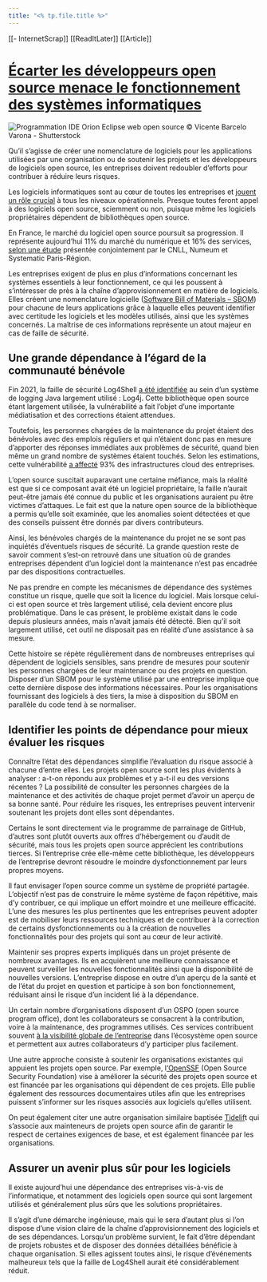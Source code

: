 ```yaml
---
title: "<% tp.file.title %>"
---
```


[[- InternetScrap]]
[[ReadItLater]] [[Article]]

# [Écarter les développeurs open source menace le fonctionnement des systèmes informatiques](https://www.silicon.fr/avis-expert/ecarter-les-developpeurs-open-source-menace-le-fonctionnement-des-systemes-informatiques)

  ![Programmation IDE Orion Eclipse web open source © Vicente Barcelo Varona - Shutterstock](private/ReadItLater%20Inbox/assets/Programmation%20IDE%20Orion%20Eclipse%20web%20open%20source%20©%20Vicente%20Barcelo%20Varona%20-%20Shutterstock.jpg)

Qu’il s’agisse de créer une nomenclature de logiciels pour les applications utilisées par une organisation ou de soutenir les projets et les développeurs de logiciels open source, les entreprises doivent redoubler d’efforts pour contribuer à réduire leurs risques.

Les logiciels informatiques sont au cœur de toutes les entreprises et [jouent un rôle crucial](https://www.silicon.fr/open-source-moteur-economie-europeenne-415795.html) à tous les niveaux opérationnels. Presque toutes feront appel à des logiciels open source, sciemment ou non, puisque même les logiciels propriétaires dépendent de bibliothèques open source.

En France, le marché du logiciel open source poursuit sa progression. Il représente aujourd’hui 11% du marché du numérique et 16% des services, [selon une étude](https://cnll.fr/news/etude-2022-le-march%C3%A9-de-lopen-source-en-france-et-europe/) présentée conjointement par le CNLL, Numeum et Systematic Paris-Région.

Les entreprises exigent de plus en plus d’informations concernant les systèmes essentiels à leur fonctionnement, ce qui les poussent à s’intéresser de près à la chaîne d’approvisionnement en matière de logiciels. Elles créent une nomenclature logicielle ([Software Bill of Materials – SBOM](https://www.cisa.gov/sbom)) pour chacune de leurs applications grâce à laquelle elles peuvent identifier avec certitude les logiciels et les modèles utilisés, ainsi que les systèmes concernés. La maîtrise de ces informations représente un atout majeur en cas de faille de sécurité.

## Une grande dépendance à l’égard de la communauté bénévole

Fin 2021, la faille de sécurité Log4Shell [a été identifiée](https://www.silicon.fr/log4shell-ecosysteme-cyber-reponse-422310.html) au sein d’un système de logging Java largement utilisé : Log4j. Cette bibliothèque open source étant largement utilisée, la vulnérabilité a fait l’objet d’une importante médiatisation et des corrections étaient attendues.

Toutefois, les personnes chargées de la maintenance du projet étaient des bénévoles avec des emplois réguliers et qui n’étaient donc pas en mesure d’apporter des réponses immédiates aux problèmes de sécurité, quand bien même un grand nombre de systèmes étaient touchés. Selon les estimations, cette vulnérabilité [a affecté](https://www.itespresso.fr/log4shell-ce-quil-faut-savoir-sur-la-faille-java-qui-seme-la-panique-261204.html) 93% des infrastructures cloud des entreprises.

L’open source suscitait auparavant une certaine méfiance, mais la réalité est que si ce composant avait été un logiciel propriétaire, la faille n’aurait peut-être jamais été connue du public et les organisations auraient pu être victimes d’attaques. Le fait est que la nature open source de la bibliothèque a permis qu’elle soit examinée, que les anomalies soient détectées et que des conseils puissent être donnés par divers contributeurs.

Ainsi, les bénévoles chargés de la maintenance du projet ne se sont pas inquiétés d’éventuels risques de sécurité. La grande question reste de savoir comment s’est-on retrouvé dans une situation où de grandes entreprises dépendent d’un logiciel dont la maintenance n’est pas encadrée par des dispositions contractuelles.

Ne pas prendre en compte les mécanismes de dépendance des systèmes constitue un risque, quelle que soit la licence du logiciel. Mais lorsque celui-ci est open source et très largement utilisé, cela devient encore plus problématique. Dans le cas présent, le problème existait dans le code depuis plusieurs années, mais n’avait jamais été détecté. Bien qu’il soit largement utilisé, cet outil ne disposait pas en réalité d’une assistance à sa mesure.

Cette histoire se répète régulièrement dans de nombreuses entreprises qui dépendent de logiciels sensibles, sans prendre de mesures pour soutenir les personnes chargées de leur maintenance ou des projets en question. Disposer d’un SBOM pour le système utilisé par une entreprise implique que cette dernière dispose des informations nécessaires. Pour les organisations fournissant des logiciels à des tiers, la mise à disposition du SBOM en parallèle du code tend à se normaliser.

## Identifier les points de dépendance pour mieux évaluer les risques

Connaître l’état des dépendances simplifie l’évaluation du risque associé à chacune d’entre elles. Les projets open source sont les plus évidents à analyser : a-t-on répondu aux problèmes et y a-t-il eu des versions récentes ? La possibilité de consulter les personnes chargées de la maintenance et des activités de chaque projet permet d’avoir un aperçu de sa bonne santé. Pour réduire les risques, les entreprises peuvent intervenir soutenant les projets dont elles sont dépendantes.

Certains le sont directement via le programme de parrainage de GitHub, d’autres sont plutôt ouverts aux offres d’hébergement ou d’audit de sécurité, mais tous les projets open source apprécient les contributions tierces. Si l’entreprise crée elle-même cette bibliothèque, les développeurs de l’entreprise devront résoudre le moindre dysfonctionnement par leurs propres moyens.

Il faut envisager l’open source comme un système de propriété partagée. L’objectif n’est pas de construire le même système de façon répétitive, mais d’y contribuer, ce qui implique un effort moindre et une meilleure efficacité. L’une des mesures les plus pertinentes que les entreprises peuvent adopter est de mobiliser leurs ressources techniques et de contribuer à la correction de certains dysfonctionnements ou à la création de nouvelles fonctionnalités pour des projets qui sont au cœur de leur activité.

Maintenir ses propres experts impliqués dans un projet présente de nombreux avantages. Ils en acquièrent une meilleure connaissance et peuvent surveiller les nouvelles fonctionnalités ainsi que la disponibilité de nouvelles versions. L’entreprise dispose en outre d’un aperçu de la santé et de l’état du projet en question et participe à son bon fonctionnement, réduisant ainsi le risque d’un incident lié à la dépendance.

Un certain nombre d’organisations disposent d’un OSPO (open source program office), dont les collaborateurs se consacrent à la contribution, voire à la maintenance, des programmes utilisés. Ces services contribuent souvent [à la visibilité globale de l’entreprise](https://www.silicon.fr/open-source-europe-constat-cru-fondation-linux-447366.html) dans l’écosystème open source et permettent aux autres collaborateurs d’y participer plus facilement.

Une autre approche consiste à soutenir les organisations existantes qui appuient les projets open source. Par exemple, l[‘OpenSSF](https://openssf.org/) (Open Source Security Foundation) vise à améliorer la sécurité des projets open source et est financée par les organisations qui dépendent de ces projets. Elle publie également des ressources documentaires utiles afin que les entreprises puissent s’informer sur les risques associés aux logiciels qu’elles utilisent.

On peut également citer une autre organisation similaire baptisée [Tidelif](https://tidelift.com/)t qui s’associe aux mainteneurs de projets open source afin de garantir le respect de certaines exigences de base, et est également financée par les organisations.

## Assurer un avenir plus sûr pour les logiciels

Il existe aujourd’hui une dépendance des entreprises vis-à-vis de l’informatique, et notamment des logiciels open source qui sont largement utilisés et généralement plus sûrs que les solutions propriétaires.

Il s’agit d’une démarche ingénieuse, mais qui le sera d’autant plus si l’on dispose d’une vision claire de la chaîne d’approvisionnement des logiciels et de ses dépendances. Lorsqu’un problème survient, le fait d’être dépendant de projets robustes et de disposer des données détaillées bénéficie à chaque organisation. Si elles agissent toutes ainsi, le risque d’événements malheureux tels que la faille de Log4Shell aurait été considérablement réduit.